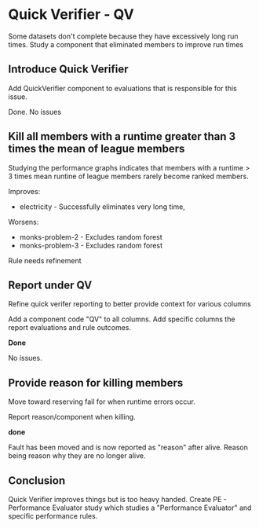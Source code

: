 #  Quick Verifier - QV

Some datasets don't complete because they have excessively long run times. Study a component that eliminated members to improve run times

## Introduce Quick Verifier

Add QuickVerifier component to evaluations that is responsible for this issue. 

Done. No issues

## Kill all members with a runtime greater than 3 times the mean of league members

Studying the performance graphs indicates that members with a runtime > 3 times mean runtine of league members rarely become ranked members.

Improves:

+ electricity - Successfully eliminates very long time,

Worsens:

+ monks-problem-2 - Excludes random forest
+ monks-problem-3 - Excludes random forest

Rule needs refinement

## Report under QV

Refine quick verifer reporting to better provide context for various columns

Add a component code "QV" to all columns.
Add specific columns the report evaluations and rule outcomes.

**Done**

No issues.

## Provide reason for killing members

Move toward reserving fail for when runtime errors occur.

Report reason/component when killing.

**done** 

Fault has been moved and is now reported as "reason" after alive. Reason being reason why they are no longer alive.

## Conclusion

Quick Verifier improves things but is too heavy handed.
Create PE - Performance Evaluator study which studies a "Performance Evaluator" and specific
performance rules.
